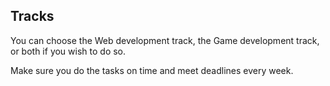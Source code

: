 ## Tracks

You can choose the Web development track, the Game development track, or both if you wish to do so.

Make sure you do the tasks on time and meet deadlines every week.